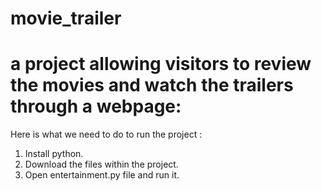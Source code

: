 # movie_trailer
# a project allowing visitors to review the movies and watch the trailers through a webpage:

Here is what we need to do to run the project :

1. Install python.
2. Download the files within the project.
3. Open entertainment.py file and run it.

